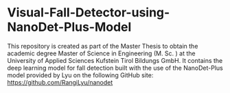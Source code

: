# Visual-Fall-Detector-using-NanoDet-Plus-Model
This repository is created as part of the Master Thesis to obtain the academic degree Master of Science in Engineering (M. Sc. ) at the University of Applied Sciences Kufstein Tirol Bildungs GmbH. It contains the deep learning model for fall detection built with the use of the NanoDet-Plus model provided by Lyu on the following GitHub site: https://github.com/RangiLyu/nanodet
